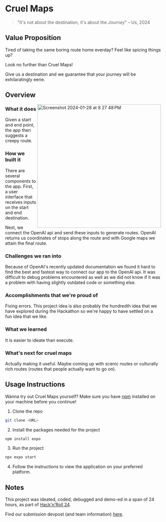 # Cruel Maps
> "It's not about the destination, it's about the _Journey_" – Us, 2024

## Value Proposition
Tired of taking the same boring route home everday? Feel like spicing things up?

Look no further than Cruel Maps!

Give us a destination and we guarantee that your journey will be exhilaratingly eerie.



## Overview
<img width="400" align="right" alt="Screenshot 2024-01-28 at 8 27 48 PM" src="https://github.com/Anant1902/cruel-maps/assets/19762596/8d4093a1-c050-4d22-9900-4ee6e2401030">

### What it does

Given a start and end point, the app then suggests a creepy route.

### How we built it

There are several components to the app. First, a user interface that receives inputs on the start and end destination.

Next, we connect the OpenAI api and send these inputs to generate routes. OpenAI returns us coordinates of stops along the route and with Google maps we attain the final route.

### Challenges we ran into

Because of OpenAI's recently updated documentation we found it hard to find the best and fastest way to connect our app to the OpenAI api. It was difficult to debug problems encountered as well as we did not know if it was a problem with having slightly outdated code or something else.

### Accomplishments that we're proud of

Fixing errors. This project idea is also probably the hundredth idea that we have explored during the Hackathon so we're happy to have settled on a fun idea that we like.

### What we learned

It is easier to ideate than execute.

### What's next for cruel maps

Actually making it useful. Maybe coming up with scenic routes or culturally rich routes (routes that people actually want to go on).

## Usage Instructions

Wanna try out Cruel Maps yourself? Make sure you have [npm](https://www.npmjs.com) installed on your machine before you continue!

1. Clone the repo
```sh
git clone <URL>
```

2. Install the packages needed for the project
```sh
npm install expo
```

3. Run the project
```sh
npx expo start
```

4. Follow the instructions to view the application on your preferred platform.

## Notes
This project was ideated, coded, debugged and demo-ed in a span of 24 hours, as part of [Hack'n'Roll 24](https://hacknroll.nushackers.org).

Find our submission devpost (and team information) [here](https://devpost.com/software/cruel-maps).

